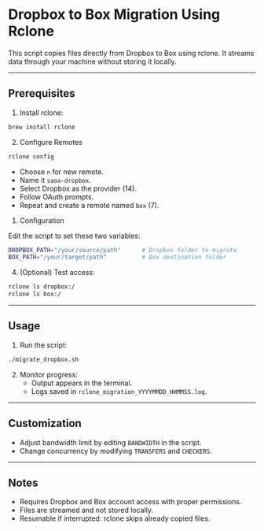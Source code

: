 # Dropbox to Box Migration Using Rclone

This script copies files directly from Dropbox to Box using rclone. It streams data through your machine without storing it locally.

---

## Prerequisites

1. Install rclone:

```bash
brew install rclone
```

2. Configure Remotes

```bash
rclone config
```

   - Choose `n` for new remote.
   - Name it `saoa-dropbox`.
   - Select Dropbox as the provider (14).
   - Follow OAuth prompts.
   - Repeat and create a remote named `box` (7).

1. Configuration

Edit the script to set these two variables:

```bash
DROPBOX_PATH="/your/source/path"      # Dropbox folder to migrate
BOX_PATH="/your/target/path"          # Box destination folder
```

4. (Optional) Test access:

```bash
rclone ls dropbox:/
rclone ls box:/
```

---

## Usage

1. Run the script:

```bash
./migrate_dropbox.sh
```

2. Monitor progress:
   - Output appears in the terminal.
   - Logs saved in `rclone_migration_YYYYMMDD_HHMMSS.log`.

---

## Customization

- Adjust bandwidth limit by editing `BANDWIDTH` in the script.
- Change concurrency by modifying `TRANSFERS` and `CHECKERS`.

---

## Notes

- Requires Dropbox and Box account access with proper permissions.
- Files are streamed and not stored locally.
- Resumable if interrupted: rclone skips already copied files.
